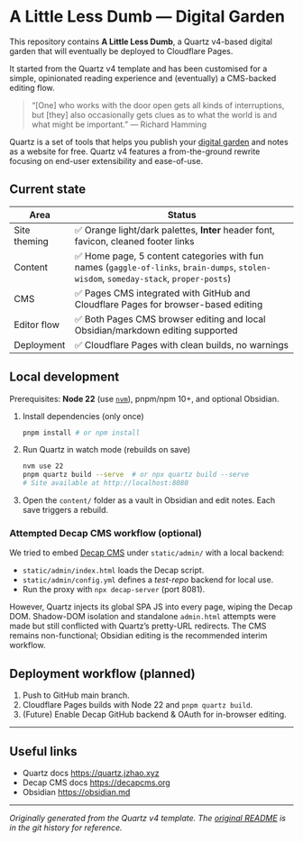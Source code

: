 # A Little Less Dumb — Digital Garden

This repository contains **A Little Less Dumb**, a Quartz v4-based digital garden that will eventually be deployed to Cloudflare Pages.

It started from the Quartz v4 template and has been customised for a simple, opinionated reading experience and (eventually) a CMS-backed editing flow.


> “[One] who works with the door open gets all kinds of interruptions, but [they] also occasionally gets clues as to what the world is and what might be important.” — Richard Hamming

Quartz is a set of tools that helps you publish your [digital garden](https://jzhao.xyz/posts/networked-thought) and notes as a website for free.
Quartz v4 features a from-the-ground rewrite focusing on end-user extensibility and ease-of-use.

## Current state

| Area | Status |
|------|--------|
| Site theming | ✅ Orange light/dark palettes, **Inter** header font, favicon, cleaned footer links |
| Content | ✅ Home page, 5 content categories with fun names (`gaggle-of-links`, `brain-dumps`, `stolen-wisdom`, `someday-stack`, `proper-posts`) |
| CMS | ✅ Pages CMS integrated with GitHub and Cloudflare Pages for browser-based editing |
| Editor flow | ✅ Both Pages CMS browser editing and local Obsidian/markdown editing supported |
| Deployment | ✅ Cloudflare Pages with clean builds, no warnings |




## Local development

Prerequisites: **Node 22** (use [`nvm`](https://github.com/nvm-sh/nvm)), pnpm/npm 10+, and optional Obsidian.

1. Install dependencies (only once)
   ```bash
   pnpm install # or npm install
   ```
2. Run Quartz in watch mode (rebuilds on save)
   ```bash
   nvm use 22
   pnpm quartz build --serve  # or npx quartz build --serve
   # Site available at http://localhost:8080
   ```
3. Open the `content/` folder as a vault in Obsidian and edit notes. Each save triggers a rebuild.

### Attempted Decap CMS workflow (optional)
We tried to embed [Decap CMS](https://decapcms.org) under `static/admin/` with a local backend:

* `static/admin/index.html` loads the Decap script.
* `static/admin/config.yml` defines a *test-repo* backend for local use.
* Run the proxy with `npx decap-server` (port 8081).

However, Quartz injects its global SPA JS into every page, wiping the Decap DOM. Shadow-DOM isolation and standalone `admin.html` attempts were made but still conflicted with Quartz’s pretty-URL redirects. The CMS remains non-functional; Obsidian editing is the recommended interim workflow.

## Deployment workflow (planned)

1. Push to GitHub main branch.
2. Cloudflare Pages builds with Node 22 and `pnpm quartz build`.
3. (Future) Enable Decap GitHub backend & OAuth for in-browser editing.

---

## Useful links
* Quartz docs  <https://quartz.jzhao.xyz>
* Decap CMS docs  <https://decapcms.org>
* Obsidian  <https://obsidian.md>

---
*Originally generated from the Quartz v4 template. The [original README](./README_template.md) is in the git history for reference.*
